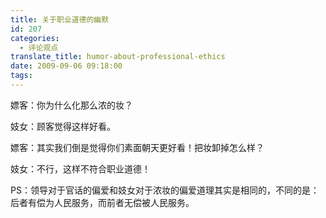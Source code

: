 ```yaml
---
title: 关于职业道德的幽默
id: 207
categories:
  - 评论观点
translate_title: humor-about-professional-ethics
date: 2009-09-06 09:18:00
tags:
---
```


嫖客：你为什么化那么浓的妆？

妓女：顾客觉得这样好看。

嫖客：其实我们倒是觉得你们素面朝天更好看！把妆卸掉怎么样？

妓女：不行，这样不符合职业道德！

PS：领导对于官话的偏爱和妓女对于浓妆的偏爱道理其实是相同的，不同的是：后者有偿为人民服务，而前者无偿被人民服务。

